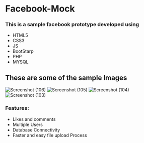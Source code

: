 # Facebook-Mock

<h3>This is a sample facebook prototype developed using</h3>
<ul>
  <li>HTML5</li>
  <li>CSS3</li>
  <li>JS</li>
  <li>BootStarp</li>
  <li>PHP</li>
  <li>MYSQL</li>
</ul>
  
<h2>These are some of the sample Images</h2>

![Screenshot (106)](https://user-images.githubusercontent.com/115289411/235395821-a093b0b3-297e-4892-b3d6-cdae2c560541.png)
![Screenshot (105)](https://user-images.githubusercontent.com/115289411/235395822-ab271d29-4fe2-440f-a7b9-b399978dc942.png)
![Screenshot (104)](https://user-images.githubusercontent.com/115289411/235395825-3ea8b5a7-b304-4479-86f7-ed909848a545.png)
![Screenshot (103)](https://user-images.githubusercontent.com/115289411/235395834-0304b302-ca83-4e21-95f6-b1b06a5400dc.png)

<h3>Features:</h3>
<ul>
<li>Likes and comments</li>
<li>Multiple Users</li>
<li>Database Connectivity</li>
<li>Faster and easy file upload Process</li>
</ul>
